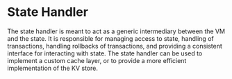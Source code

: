 # State Handler

The state handler is meant to act as a generic intermediary between the VM and the state. It is responsible for managing access to state, handling of transactions, handling rollbacks of transactions, and providing a consistent interface for interacting with state. The state handler can be used to implement a custom cache layer, or to provide a more efficient implementation of the KV store.
